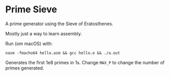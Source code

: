 # Prime Sieve

A prime generator using the Sieve of Eratosthenes.

Mostly just a way to learn assembly.

Run (om macOS) with:

```
nasm -fmacho64 hello.asm && gcc hello.o && ./a.out
```

Generates the first 1e8 primes in 1s. Change `MAX_P` to change the number of
primes generated.
